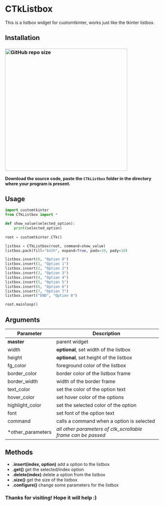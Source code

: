 # CTkListbox
This is a listbox widget for customtkinter, works just like the tkinter listbox.

## Installation
### [<img alt="GitHub repo size" src="https://img.shields.io/github/repo-size/Akascape/CTkListbox?&color=white&label=Download%20Source%20Code&logo=Python&logoColor=yellow&style=for-the-badge"  width="400">](https://github.com/Akascape/CTkListbox/archive/refs/heads/main.zip)

**Download the source code, paste the `CTkListbox` folder in the directory where your program is present.**

## Usage
```python
import customtkinter
from CTkListbox import *

def show_value(selected_option):
    print(selected_option)
    
root = customtkinter.CTk()

listbox = CTkListbox(root, command=show_value)
listbox.pack(fill="both", expand=True, padx=10, pady=10)

listbox.insert(0, "Option 0")
listbox.insert(1, "Option 1")
listbox.insert(2, "Option 2")
listbox.insert(3, "Option 3")
listbox.insert(4, "Option 4")
listbox.insert(5, "Option 5")
listbox.insert(6, "Option 6")
listbox.insert(7, "Option 7")
listbox.insert("END", "Option 8")

root.mainloop()
```
## Arguments
| Parameter | Description |
|-----------| ------------|
| **master** | parent widget  |
| width | **optional**, set width of the listbox |
| height | **optional**, set height of the listbox |
| fg_color | foreground color of the listbox |
| border_color | border color of the listbox frame |
| border_width | width of the border frame |
| text_color | set the color of the option text |
| hover_color | set hover color of the options |
| highlight_color | set the selected color of the option |
| font | set font of the option text |
| command | calls a command when a option is selected |
| *other_parameters | _all other parameters of ctk_scrollable frame can be passed_ |

## Methods
- **.insert(index, option)**
   add a option to the listbox
- **.get()**
   get the selected/index option
- **.delete(index)**
   delete a option from the listbox
- **.size()**
   get the size of the listbox
- **.configure()**
   change some parameters for the listbox
  
### Thanks for visiting! Hope it will help :)
